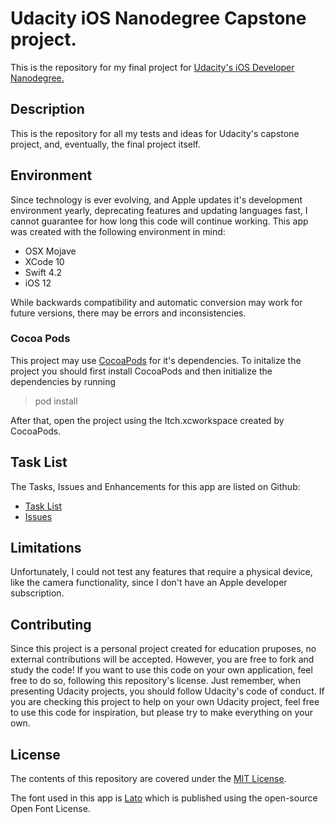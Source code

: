# Udacity iOS Nanodegree Capstone project.

This is the repository for my final project for [Udacity's iOS Developer Nanodegree.](https://www.udacity.com)

## Description
This is the repository for all my tests and ideas for Udacity's capstone project, and, eventually, the final project itself.

## Environment

Since technology is ever evolving, and Apple updates it's development environment yearly, deprecating features and updating languages fast, I cannot guarantee for how long this code will continue working. This app was created with the following environment in mind:

* OSX Mojave
* XCode 10
* Swift 4.2
* iOS 12

While backwards compatibility and automatic conversion may work for future versions, there may be errors and inconsistencies.

### Cocoa Pods

This project may use [CocoaPods](https://cocoapods.org/) for it's dependencies. To initalize the project you should first install CocoaPods and then initialize the dependencies by running

> pod install

After that, open the project using the Itch.xcworkspace created by CocoaPods.

## Task List

The Tasks, Issues and Enhancements for this app are listed on Github:

* [Task List](https://github.com/DioMuller/udacity-ios-itch/projects/1)
* [Issues](https://github.com/DioMuller/udacity-ios-itch/issues)

## Limitations
Unfortunately, I could not test any features that require a physical device, like the camera functionality, since I don't have an Apple developer subscription.

## Contributing
Since this project is a personal project created for education pruposes, no external contributions will be accepted. However, you are free to fork and study the code! If you want to use this code on your own application, feel free to do so, following this repository's license. Just remember, when presenting Udacity projects, you should follow Udacity's code of conduct. If you are checking this project to help on your own Udacity project, feel free to use this code for inspiration, but please try to make everything on your own.

## License
The contents of this repository are covered under the [MIT License](LICENSE).

The font used in this app is [Lato](http://www.latofonts.com/lato-free-fonts/) which is published using the open-source Open Font License.
